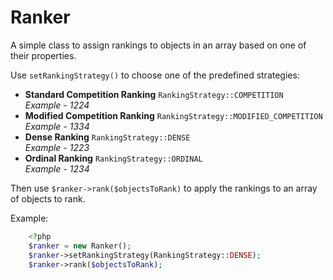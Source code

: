 # Ranker
A simple class to assign rankings to objects in an array based on one of their properties.

Use `setRankingStrategy()` to choose one of the predefined strategies:

*  **Standard Competition Ranking** `RankingStrategy::COMPETITION`  
   *Example - 1224*
*  **Modified Competition Ranking** `RankingStrategy::MODIFIED_COMPETITION`  
   *Example - 1334*
*  **Dense Ranking** `RankingStrategy::DENSE`  
   *Example - 1223*
*  **Ordinal Ranking** `RankingStrategy::ORDINAL`  
   *Example - 1234*
   
Then use `$ranker->rank($objectsToRank)` to apply the rankings to an array of objects to rank.

Example:  
```php
    <?php
    $ranker = new Ranker();
    $ranker->setRankingStrategy(RankingStrategy::DENSE);
    $ranker->rank($objectsToRank);  
```